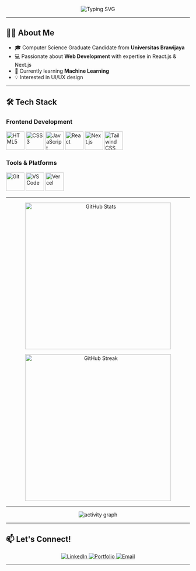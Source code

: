 <p align="center">
  <img src="https://readme-typing-svg.demolab.com?font=Fira+Code&weight=600&size=30&duration=4000&pause=1000&color=58A6FF&center=true&vCenter=true&width=500&lines=Hi+there%2C+I'm+Naufal;Welcome+to+my+GitHub" alt="Typing SVG" />
</p>

---

## 👨‍💻 About Me


- 🎓 Computer Science Graduate Candidate from **Universitas Brawijaya**
- 💻 Passionate about **Web Development** with expertise in React.js & Next.js
- 🌱 Currently learning **Machine Learning**
- 💡 Interested in UI/UX design

---

## 🛠️ Tech Stack  

### Frontend Development  
<p align="left">  
  <img src="https://cdn.jsdelivr.net/gh/devicons/devicon/icons/html5/html5-original.svg" alt="HTML5" width="50" height="50"" />  
  <img src="https://cdn.jsdelivr.net/gh/devicons/devicon/icons/css3/css3-original.svg" alt="CSS3" width="50" height="50"" />  
  <img src="https://cdn.jsdelivr.net/gh/devicons/devicon/icons/javascript/javascript-original.svg" alt="JavaScript" width="50" height="50"" />  
  <img src="https://cdn.jsdelivr.net/gh/devicons/devicon/icons/react/react-original.svg" alt="React" width="50" height="50"" />  
  <img src="https://cdn.jsdelivr.net/gh/devicons/devicon/icons/nextjs/nextjs-original.svg" alt="Next.js" width="50" height="50"" />  
  <img src="https://cdn.simpleicons.org/tailwindcss/06B6D4" alt="Tailwind CSS" width="50" height="50"" />  
</p>  

### Tools & Platforms  
<p align="left">  
  <img src="https://cdn.jsdelivr.net/gh/devicons/devicon/icons/git/git-original.svg" alt="Git" width="50" height="50"" />  
  <img src="https://cdn.jsdelivr.net/gh/devicons/devicon/icons/vscode/vscode-original.svg" alt="VS Code" width="50" height="50"" />  
  <img src="https://cdn.jsdelivr.net/gh/devicons/devicon/icons/vercel/vercel-original.svg" alt="Vercel" width="50" height="50"" />  
</p>  

---

<p align="center">
  <img src="https://github-readme-stats.vercel.app/api?username=NaufalFawwaz&show_icons=true&theme=radical&hide_border=true" alt="GitHub Stats" width="400" />
</p>

<p align="center">
  <img src="https://github-readme-streak-stats.herokuapp.com/?user=NaufalFawwaz&theme=radical&hide_border=true" alt="GitHub Streak" width="400" />
</p>

---

<p align="center">
  <img src="https://github-readme-activity-graph.vercel.app/graph?username=NaufalFawwaz&theme=react-dark" alt="activity graph"/>
</p>

---

## 📫 Let's Connect!

<p align="center">
  <a href="https://www.linkedin.com/in/m-naufal-fawwaz-haryono/">
    <img src="https://img.shields.io/badge/LinkedIn-0077B5?style=for-the-badge&logo=linkedin&logoColor=white" alt="LinkedIn" />
  </a>
  <a href="https://naufalfawwaz.vercel.app/">
    <img src="https://img.shields.io/badge/Portfolio-FF7130?style=for-the-badge&logo=vercel&logoColor=white" alt="Portfolio" />
  </a>
  <a href="mailto:naufal2738@gmail.com">
    <img src="https://img.shields.io/badge/Email-D14836?style=for-the-badge&logo=gmail&logoColor=white" alt="Email" />
  </a>
</p>

---
